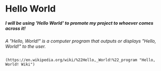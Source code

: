 # Hello World

##### I will be using 'Hello World' to promote my project to whoever comes across it!

*A "Hello, World!" is a computer program that outputs or displays "Hello, World!" to the user.*

                       (https://en.wikipedia.org/wiki/%22Hello,_World!%22_program "Hello, World! Wiki")

